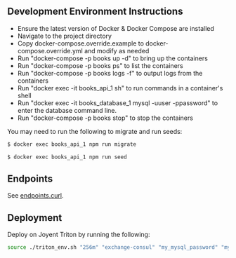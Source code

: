 ## Development Environment Instructions

- Ensure the latest version of Docker & Docker Compose are installed
- Navigate to the project directory
- Copy docker-compose.override.example to docker-compose.override.yml and modify as needed
- Run "docker-compose -p books up -d" to bring up the containers
- Run "docker-compose -p books ps" to list the containers
- Run "docker-compose -p books logs -f" to output logs from the containers
- Run "docker exec -it books_api_1 sh" to run commands in a container's shell
- Run "docker exec -it books_database_1 mysql -uuser -ppassword" to enter the database command line.
- Run "docker-compose -p books stop" to stop the containers

You may need to run the following to migrate and run seeds:

```sh
$ docker exec books_api_1 npm run migrate

$ docker exec books_api_1 npm run seed
```

## Endpoints

See [endpoints.curl](endpoints.curl).

## Deployment

Deploy on Joyent Triton by running the following:

```bash
source ./triton_env.sh "256m" "exchange-consul" "my_mysql_password" "my_rabbitmq_password" && docker-compose -f triton-compose.yml up -d
```
